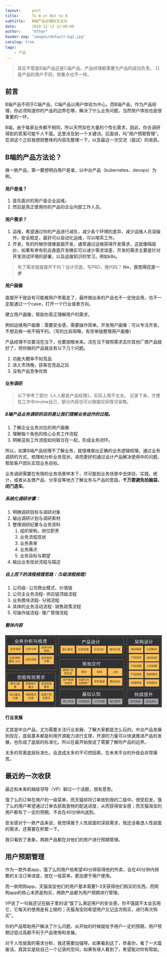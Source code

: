 ```yaml
---
layout:     post
title:      To B or Not to B
subtitle:   B端产品经理的方法论
date:       2020-12-13 12:00:00
author:     "Ethan"
header-img: "images/default-bg2.jpg"
catalog: true
tags:
    - 产品
---
```


> 其实不管是B端产品还是C端产品，产品经理都需要为产品的成功负责。
> 只是产品的用户不同，侧重点也不一样。

## 前言

B端产品不同于C端产品，C端产品以用户体验为中心，而B端产品，作为产品经理，你必须知道你的产品的边界在哪，解决了什么业务问题，当然用户体验也是很重要的一环。

B端，由于每家业务都不相同，所以天然存在大量的个性化需求，因此，你去调研得到的答案可能千人千面。这里涉及到一个关键词，后面讲，叫“用户预期管理”。在讲这个之前我想把整体的内容先整理一下，以及最近一次交流（面试）的收获。

## B端的产品方法论？

做一款产品，第一要想明白用户是谁，以中台产品（kubernetes、devops）为例。

#### 用户是谁？

1. 首先面对的用户是企业运维。
2. 然后是真正使用你的产品的企业内部工作人员。

#### 用户需求？

1. 运维，希望通过你的产品进行减负，减少各个环境的差异，减少运维人员误操作，安全稳定，最好可以自动化运维，可以喝茶工作。
2. 开发，有的时候你很难直面开发，通常通过运维获得开发需求，这就像隔层纱，如果有幸有机会直面开发确实可以减少需求误差，开发的需求主要是针对开发测试环境的部署，以及运维知识的学习，例如k8s。

> 有了需求就直接开干吗？设计页面，写PRD，撸代码？
> **No，我觉得还差一步**

#### 用户画像

直接开干就会有可能被用户带着走了，最终做出来的产品也不一定他会用，也不一定能通过一个case，打开一个行业或者方向。

建立用户画像，帮助你真正理解用户的需求。

例如运维用户画像：需要安全感，需要操作简单。开发用户画像：可以专注开发，不想去做一些不相干的。（写的比较简略，有空单独整理用户画像）

产品经理不仅要活在当下，也要放眼未来。活在当下按照需求去抄其他厂商产品就好了，但你做的产品就会有以下几个问题。

1. 功能大概率不如竞品
2. 进入市场晚，获客在竞品之后
3. 没有产品竞争优势

#### 业务调研

> 以下参考了部分《人人都是产品经理》，实际上用不太全。
> 记录下来，方便在工作中review自己，部分内容也可以根据实际情况省略。

##### B端产品业务调研的目的是让我们理解业务运作的过程。

1. 了解企业业务对应的用户画像
2. 理解每个角色的核心业务工作流程
3. 明晰这些工作流程如何联合在一起，形成业务闭环。

所以，如果B端产品经理不了解业务，就很难做出正确的业务逻辑梳理。通过业务调研的方式，梳理和分析业务现状，进而更好的通过设计产品解决使用中的问题，帮助客户团队实现业务目标。

业务调研需要在有限的业务场景样本下，尽可能到业务场景中去体验，实践，统计。或者从友商产品、分享会等地方了解业务与产品的思路，**千万要避免拍脑袋、闭门造车**。

##### 系统化调研步骤：

1. 明确调研目标与调研对象
2. 输出调研计划与调研素材
3. 整理调研纪要与业务资料
   1. 组织架构，岗位职责
   2. 业务流程现状
   3. 业务表单
   4. 业务痛点
   5. 业务目标与期望
4. 输出业务现状流程与描述

##### 自上而下的流程梳理思路：（5级流程梳理）

1. 公司级-               公司商业模式、价值链
2. 公司主业务流程-       供应链顶级流程
3. 业务模块流程-         分销流程
4. 具体的业务活动流程-    销售政策流程
5. 可操作级流程-         推广管理流程

##### 整体内容

![](images/../../images/20201213171834.png)

#### 行业发展

尤其是中台产品，尤为需要关注行业发展，了解大家都是怎么玩的。中台产品发展到现在，底层基本都是利用开源能力进行支撑，开源的力量可以快速推进产品的发展，也形成了底层的标准化。所以在最开始我说了需要了解你产品的边界。

太多的背离底层标准化，会造成太多的不可控因素，在未来平台的升级会非常痛苦。

## 最近的一次收获

最近和未来的越级领导（VP）聊过一个话题，很有意思。

饿了么的订单在用户的一级菜单，而天猫却将订单放到我的二级中。很受启发，饿了么的用户希望通过订单去获取食物的配送进度，从而获得安全感；而天猫淘宝的用户都有了一定的预期，不会在40分钟内送到。

安全感对于一款产品来说，我觉得属于人性层面的深层需求，我还没看透人性层面的需求，还需要在积累一下。

我只看到了表象，两款产品都在对他们的用户进行预期管理。

## 用户预期管理

作为一款外卖app，饿了么的用户他希望40分钟获得他的外卖，会在40分钟内频繁的关注订单进度，放在一级菜单，更加便于用户使用。

而一款网购app，天猫淘宝他们的用户基本需要1-3天获得他们购买的东西，而网购app的核心本质是购买，两款产品都为用户预期进行管理。

VP说了一句我还记在脑子里的话“饿了么满足用户的安全感，你不饿就不太会去用它，它每天的使用是有上限的；天猫淘宝则希望用户忘记这次购买，进行再次购买”。

你的产品帮助用户解决了什么问题，从开始的时候就给予用户一定的预期，用户预期过低过高都不利于产品使用和发展。

对于人性层面的需求分析，我还需要加强呀。如果看到这了，恭喜你，看了一大篇废话，我其实是给自己一个记录的空间，如果有缘人看到了，希望能对你有帮助。
